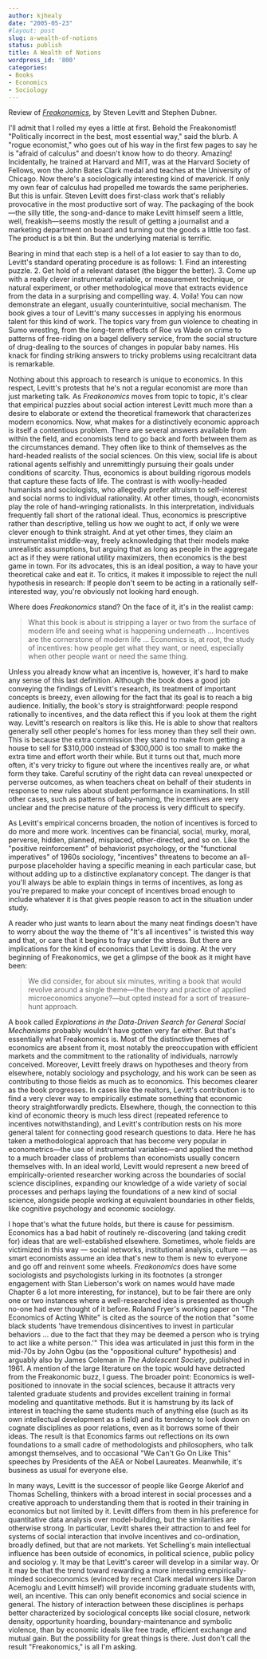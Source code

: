 ```yaml
---
author: kjhealy
date: "2005-05-23"
#layout: post
slug: a-wealth-of-notions
status: publish
title: A Wealth of Notions
wordpress_id: '800'
categories:
- Books
- Economics
- Sociology
---
```


Review of *[Freakonomics](http://www.amazon.com/exec/obidos/ASIN/006073132X/kieranhealysw-20/ref=nosim/)*, by Steven Levitt and Stephen Dubner.

I'll admit that I rolled my eyes a little at first. Behold the Freakonomist! "Politically incorrect in the best, most essential way," said the blurb. A "rogue economist," who goes out of his way in the first few pages to say he is "afraid of calculus" and doesn't know how to do theory. Amazing! Incidentally, he trained at Harvard and MIT, was at the Harvard Society of Fellows, won the John Bates Clark medal and teaches at the University of Chicago. Now there's a sociologically interesting kind of maverick. If only my own fear of calculus had propelled me towards the same peripheries. But this is unfair. Steven Levitt does first-class work that's reliably provocative in the most productive sort of way. The packaging of the book—the silly title, the song-and-dance to make Levitt himself seem a little, well, freakish—seems mostly the result of getting a journalist and a marketing department on board and turning out the goods a little too fast. The product is a bit thin. But the underlying material is terrific.

Bearing in mind that each step is a hell of a lot easier to say than to do, Levitt's standard operating procedure is as follows: 1. Find an interesting puzzle. 2. Get hold of a relevant dataset (the bigger the better). 3. Come up with a really clever instrumental variable, or measurement technique, or natural experiment, or other methodological move that extracts evidence from the data in a surprising and compelling way. 4. Voila! You can now demonstrate an elegant, usually counterintuitive, social mechanism. The book gives a tour of Levitt's many successes in applying his enormous talent for this kind of work. The topics vary from gun violence to cheating in Sumo wrestlng, from the long-term effects of Roe vs Wade on crime to patterns of free-riding on a bagel delivery service, from the social structure of drug-dealing to the sources of changes in popular baby names. His knack for finding striking answers to tricky problems using recalcitrant data is remarkable.

Nothing about this approach to research is unique to economics. In this respect, Levitt's protests that he's not a regular economist are more than just marketing talk. As *Freakonomics* moves from topic to topic, it's clear that empirical puzzles about social action interest Levitt much more than a desire to elaborate or extend the theoretical framework that characterizes modern economics. Now, what makes for a distinctively economic approach is itself a contentious problem. There are several answers available from within the field, and economists tend to go back and forth between them as the circumstances demand. They often like to think of themselves as the hard-headed realists of the social sciences. On this view, social life is about rational agents selfishly and unremittingly pursuing their goals under conditions of scarcity. Thus, economics is about building rigorous models that capture these facts of life. The contrast is with woolly-headed humanists and sociologists, who allegedly prefer altruism to self-interest and social norms to individual rationality. At other times, though, economists play the role of hand-wringing rationalists. In this interpretation, individuals frequently fall short of the rational ideal. Thus, economics is prescriptive rather than descriptive, telling us how we ought to act, if only we were clever enough to think straight. And at yet other times, they claim an instrumentalist middle-way, freely acknowledging that their models make unrealistic assumptions, but arguing that as long as people in the aggregate act as if they were rational utility maximizers, then economics is the best game in town. For its advocates, this is an ideal position, a way to have your theoretical cake and eat it. To critics, it makes it impossible to reject the null hypothesis in research: If people don't seem to be acting in a rationally self-interested way, you're obviously not looking hard enough.

Where does *Freakonomics* stand? On the face of it, it's in the realist camp:

> What this book is about is stripping a layer or two from the surface of modern life and seeing what is happening underneath … Incentives are the cornerstone of modern life … Economics is, at root, the study of incentives: how people get what they want, or need, especially when other people want or need the same thing.

Unless you already know what an incentive is, however, it's hard to make any sense of this last definition. Although the book does a good job conveying the findings of Levitt's research, its treatment of important concepts is breezy, even allowing for the fact that its goal is to reach a big audience. Initially, the book's story is straightforward: people respond rationally to incentives, and the data reflect this if you look at them the right way. Levitt's research on realtors is like this. He is able to show that realtors generally sell other people's homes for less money than they sell their own. This is because the extra commission they stand to make from getting a house to sell for $310,000 instead of $300,000 is too small to make the extra time and effort worth their while. But it turns out that, much more often, it's very tricky to figure out where the incentives really are, or what form they take. Careful scrutiny of the right data can reveal unexpected or perverse outcomes, as when teachers cheat on behalf of their students in response to new rules about student performance in examinations. In still other cases, such as patterns of baby-naming, the incentives are very unclear and the precise nature of the process is very difficult to specify.

As Levitt's empirical concerns broaden, the notion of incentives is forced to do more and more work. Incentives can be financial, social, murky, moral, perverse, hidden, planned, misplaced, other-directed, and so on. Like the "positive reinforcement" of behaviorist psychology, or the "functional imperatives" of 1960s sociology, "incentives" threatens to become an all-purpose placeholder having a specific meaning in each particular case, but without adding up to a distinctive explanatory concept. The danger is that you'll always be able to explain things in terms of incentives, as long as you're prepared to make your concept of incentives broad enough to include whatever it is that gives people reason to act in the situation under study.

A reader who just wants to learn about the many neat findings doesn't have to worry about the way the theme of "It's all incentives" is twisted this way and that, or care that it begins to fray under the stress. But there are implications for the kind of economics that Levitt is doing. At the very beginning of Freakonomics, we get a glimpse of the book as it might have been:

> We did consider, for about six minutes, writing a book that would revolve around a single theme—the theory and practice of applied microeconomics anyone?—but opted instead for a sort of treasure-hunt approach.

A book called *Explorations in the Data-Driven Search for General Social Mechanisms* probably wouldn't have gotten very far either. But that's essentially what Freakonomics is. Most of the distinctive themes of economics are absent from it, most notably the preoccupation with efficient markets and the commitment to the rationality of individuals, narrowly conceived. Moreover, Levitt freely draws on hypotheses and theory from elsewhere, notably sociology and psychology, and his work can be seen as contributing to those fields as much as to economics. This becomes clearer as the book progresses. In cases like the realtors, Levitt's contribution is to find a very clever way to empirically estimate something that economic theory straightforwardly predicts. Elsewhere, though, the connection to this kind of economic theory is much less direct (repeated reference to incentives notwithstanding), and Levitt's contribution rests on his more general talent for connecting good research questions to data. Here he has taken a methodological approach that has become very popular in econometrics—the use of instrumental variables—and applied the method to a much broader class of problems than economists usually concern themselves with. In an ideal world, Levitt would represent a new breed of empirically-oriented researcher working across the boundaries of social science disciplines, expanding our knowledge of a wide variety of social processes and perhaps laying the foundations of a new kind of social science, alongside people working at equivalent boundaries in other fields, like cognitive psychology and economic sociology.

I hope that's what the future holds, but there is cause for pessimism. Economics has a bad habit of routinely re-discovering (and taking credit for) ideas that are well-established elsewhere. Sometimes, whole fields are victimized in this way — social networks, institutional analysis, culture — as smart economists assume an idea that's new to them is new to everyone and go off and reinvent some wheels. *Freakonomics* does have some sociologists and psychologists lurking in its footnotes (a stronger engagement with Stan Lieberson's work on names would have made Chapter 6 a lot more interesting, for instance), but to be fair there are only one or two instances where a well-researched idea is presented as though no-one had ever thought of it before. Roland Fryer's working paper on "The Economics of Acting White" is cited as the source of the notion that "some black students 'have tremendous disincentives to invest in particular behaviors … due to the fact that they may be deemed a person who is trying to act like a white person.'" This idea was articulated in just this form in the mid-70s by John Ogbu (as the "oppositional culture" hypothesis) and arguably also by James Coleman in *The Adolescent Society*, published in 1961. A mention of the large literature on the topic would have detracted from the Freakonomic buzz, I guess. The broader point: Economics is well-positioned to innovate in the social sciences, because it attracts very talented graduate students and provides excellent training in formal modeling and quantitative methods. But it is hamstrung by its lack of interest in teaching the same students much of anything else (such as its own intellectual development as a field) and its tendency to look down on cognate disciplines as poor relations, even as it borrows some of their ideas. The result is that Economics farms out reflections on its own foundations to a small cadre of methodologists and philosophers, who talk amongst themselves, and to occasional "We Can't Go On Like This" speeches by Presidents of the AEA or Nobel Laureates. Meanwhile, it's business as usual for everyone else.

In many ways, Levitt is the successor of people like George Akerlof and Thomas Schelling, thinkers with a broad interest in social processes and a creative approach to understanding them that is rooted in their training in economics but not limited by it. Levitt differs from them in his preference for quantitative data analysis over model-building, but the similarities are otherwise strong. In particular, Levitt shares their attraction to and feel for systems of social interaction that involve incentives and co-ordination, broadly defined, but that are not markets. Yet Schelling's main intellectual influence has been outside of economics, in political science, public policy and sociolog y. It may be that Levitt's career will develop in a similar way. Or it may be that the trend toward rewarding a more interesting empirically-minded socioeconomics (evinced by recent Clark medal winners like Daron Acemoglu and Levitt himself) will provide incoming graduate students with, well, an incentive. This can only benefit economics and social science in general. The history of interaction between these disciplines is perhaps better characterized by sociological concepts like social closure, network density, opportunity hoarding, boundary-maintenance and symbolic violence, than by economic ideals like free trade, efficient exchange and mutual gain. But the possibility for great things is there. Just don't call the result "Freakonomics," is all I'm asking.
